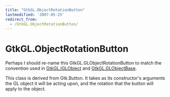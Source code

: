 ```yaml
---
title: "GtkGL.ObjectRotationButton"
lastmodified: '2007-05-25'
redirect_from:
  - /GtkGL.ObjectRotationButton/
---
```


GtkGL.ObjectRotationButton
==========================

Perhaps I should re-name this GtkGL.GLObjectRotationButton to match the convention used in [GtkGL.IGLObject](/GtkGL.IGLObject "GtkGL.IGLObject") and [GtkGL.GLObjectBase](/GtkGL.GLObjectBase "GtkGL.GLObjectBase").

This class is derived from Gtk.Button. It takes as its constructor's arguments the GL object it will be acting upon, and the rotation that the button will apply to the object.

